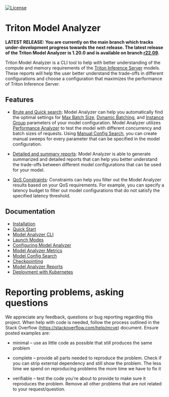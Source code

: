 <!--
Copyright (c) 2020-2021, NVIDIA CORPORATION & AFFILIATES. All rights reserved.

Licensed under the Apache License, Version 2.0 (the "License");
you may not use this file except in compliance with the License.
You may obtain a copy of the License at

    http://www.apache.org/licenses/LICENSE-2.0

Unless required by applicable law or agreed to in writing, software
distributed under the License is distributed on an "AS IS" BASIS,
WITHOUT WARRANTIES OR CONDITIONS OF ANY KIND, either express or implied.
See the License for the specific language governing permissions and
limitations under the License.
-->

[![License](https://img.shields.io/badge/License-Apache_2.0-lightgrey.svg)](https://opensource.org/licenses/Apache-2.0)

# Triton Model Analyzer

**LATEST RELEASE: You are currently on the main branch which tracks
under-development progress towards the next release. The latest
release of the Triton Model Analyzer is 1.20.0 and is available on
branch
[r22.09](https://github.com/triton-inference-server/model_analyzer/tree/r22.09).**

Triton Model Analyzer is a CLI tool to help with better understanding of the
compute and memory requirements of the
[Triton Inference Server](https://github.com/triton-inference-server/server/) models. These
reports will help the user better understand the trade-offs in different
configurations and choose a configuration that maximizes the performance of
Triton Inference Server.

## Features

* [Brute and Quick search](docs/config_search.md): Model Analyzer can
help you automatically find the optimal settings for
[Max Batch Size](https://github.com/triton-inference-server/server/blob/main/docs/model_configuration.md#maximum-batch-size),
[Dynamic Batching](https://github.com/triton-inference-server/server/blob/main/docs/model_configuration.md#dynamic-batcher), and
[Instance Group](https://github.com/triton-inference-server/server/blob/main/docs/model_configuration.md#instance-groups)
parameters of your model configuration. Model Analyzer utilizes 
[Performance Analyzer](https://github.com/triton-inference-server/server/blob/main/docs/perf_analyzer.md) 
to test the model with different concurrency and batch sizes of requests. Using
[Manual Config Search](docs/config_search.md#manual-brute-search), you can create manual sweeps for every parameter that can be specified in the model configuration.

* [Detailed and summary reports](docs/report.md): Model Analyzer is able to generate
summarized and detailed reports that can help you better understand the trade-offs
between different model configurations that can be used for your model.

* [QoS Constraints](docs/config.md#constraint): Constraints can help you
filter out the Model Analyzer results based on your QoS requirements. For
example, you can specify a latency budget to filter out model configurations
that do not satisfy the specified latency threshold.

## Documentation

* [Installation](docs/install.md)
* [Quick Start](docs/quick_start.md)
* [Model Analyzer CLI](docs/cli.md)
* [Launch Modes](docs/launch_modes.md)
* [Configuring Model Analyzer](docs/config.md)
* [Model Analyzer Metrics](docs/metrics.md)
* [Model Config Search](docs/config_search.md)
* [Checkpointing](docs/checkpoints.md)
* [Model Analyzer Reports](docs/report.md)
* [Deployment with Kubernetes](docs/kubernetes_deploy.md)

# Reporting problems, asking questions

We appreciate any feedback, questions or bug reporting regarding this
project. When help with code is needed, follow the process outlined in
the Stack Overflow (https://stackoverflow.com/help/mcve)
document. Ensure posted examples are:

* minimal – use as little code as possible that still produces the
  same problem

* complete – provide all parts needed to reproduce the problem. Check
  if you can strip external dependency and still show the problem. The
  less time we spend on reproducing problems the more time we have to
  fix it

* verifiable – test the code you're about to provide to make sure it
  reproduces the problem. Remove all other problems that are not
  related to your request/question.
